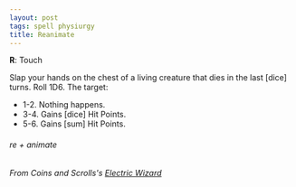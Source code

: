 ```yaml
---
layout: post
tags: spell physiurgy
title: Reanimate
---
```

**R**: Touch

Slap your hands on the chest of a living creature that dies in the last [dice] turns. Roll 1D6. The target:
- 1-2. Nothing happens.
- 3-4. Gains [dice] Hit Points.
- 5-6. Gains [sum] Hit Points.

###### re + animate
###### From Coins and Scrolls's [Electric Wizard](https://coinsandscrolls.blogspot.com/2020/04/osr-class-electric-wizard.html)
